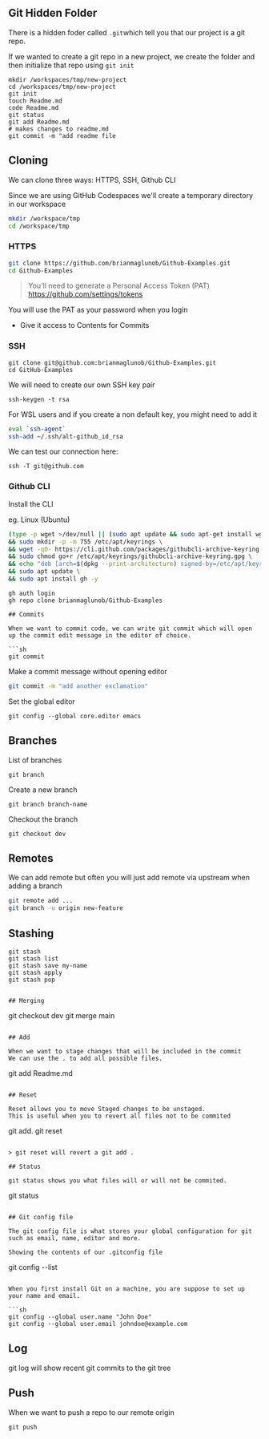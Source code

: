 ## Git Hidden Folder
There is a hidden foder called `.git`which tell you that our project is a git repo.

If we wanted to create a git repo in a new project, we create the folder and then initialize that repo using `git init`

```
mkdir /workspaces/tmp/new-project
cd /workspaces/tmp/new-project
git init
touch Readme.md
code Readme.md
git status
git add Readme.md
# makes changes to readme.md
git commit -m "add readme file
```

## Cloning

We can clone three ways: HTTPS, SSH, Github CLI

Since we are using GitHub Codespaces we'll create a temporary directory in our workspace

```sh
mkdir /workspace/tmp
cd /workspace/tmp
```

### HTTPS

```sh
git clone https://github.com/brianmaglunob/Github-Examples.git
cd Github-Examples
```

> You'll need to generate a Personal Access Token (PAT)
https://github.com/settings/tokens

You will use the PAT as your password when you login

- Give it access to Contents for Commits

### SSH

```ssh
git clone git@github.com:brianmaglunob/Github-Examples.git
cd GitHub-Examples
```

We will need to create our own SSH key pair

```ssh
ssh-keygen -t rsa
```

For WSL users and if you create a non default key, you might need to add it

```sh
eval `ssh-agent`
ssh-add ~/.ssh/alt-github_id_rsa
```

We can test our connection here:
```
ssh -T git@github.com
```

### Github CLI

Install the CLI

eg. Linux (Ubuntu)
```sh
(type -p wget >/dev/null || (sudo apt update && sudo apt-get install wget -y)) \
&& sudo mkdir -p -m 755 /etc/apt/keyrings \
&& wget -qO- https://cli.github.com/packages/githubcli-archive-keyring.gpg | sudo tee /etc/apt/keyrings/githubcli-archive-keyring.gpg > /dev/null \
&& sudo chmod go+r /etc/apt/keyrings/githubcli-archive-keyring.gpg \
&& echo "deb [arch=$(dpkg --print-architecture) signed-by=/etc/apt/keyrings/githubcli-archive-keyring.gpg] https://cli.github.com/packages stable main" | sudo tee /etc/apt/sources.list.d/github-cli.list > /dev/null \
&& sudo apt update \
&& sudo apt install gh -y
```

```
gh auth login
gh repo clone brianmaglunob/Github-Examples

## Commits

When we want to commit code, we can write git commit which will open up the commit edit message in the editor of choice.

```sh
git commit
```

Make a commit message without opening editor
```sh
git commit -m "add another exclamation"
```

Set the global editor
```
git config --global core.editor emacs
```

## Branches

List of branches

```
git branch
```

Create a new branch

```
git branch branch-name
```

Checkout the branch

```
git checkout dev
```

## Remotes

We can add remote but often you will just add remote via upstream when adding a branch

```sh
git remote add ...
git branch -u origin new-feature
```

## Stashing

```
git stash
git stash list
git stash save my-name
git stash apply
git stash pop


## Merging

```
git checkout dev
git merge main
```

## Add

When we want to stage changes that will be included in the commit
We can use the . to add all possible files.

```
git add Readme.md
```

## Reset

Reset allows you to move Staged changes to be unstaged.
This is useful when you to revert all files not to be commited

```
git add.
git reset
```

> git reset will revert a git add .

## Status

git status shows you what files will or will not be commited.

```
git status
```

## Git config file

The git config file is what stores your global configuration for git such as email, name, editor and more.

Showing the contents of our .gitconfig file
```
git config --list
```

When you first install Git on a machine, you are suppose to set up your name and email.

```sh
git config --global user.name "John Doe"
git config --global user.email johndoe@example.com
```

## Log

git log will show recent git commits to the git tree

## Push

When we want to push a repo to our remote origin

```
git push
```